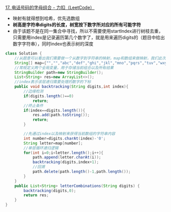 [17. 电话号码的字母组合 - 力扣（LeetCode）](https://leetcode.cn/problems/letter-combinations-of-a-phone-number/description/?envType=study-plan-v2&envId=top-100-liked)
* 映射有就得想到哈希，优先选数组
* **树高是字符串digits的长度，树宽按下数字所对应的所有可能字符**
* 由于该题不是在同一集合中寻找，所以不需要使用startIndex进行树枝去重，只需要用index是记录遍历第几个数字了，就是用来遍历digits的（题目中给出数字字符串），同时index也表示树的深度
```java
class Solution {
    //从题意可以看出我们需要做一个从数字到字符串的映射，map和数组来做映射，我们此次用数组，可以直接把下标的数字，元素内容为字符串
    String[] map={"","","abc","def","ghi","jkl","mno","pqrs","tuv","wxyz"};
    //常规定义两个全局变量，用于存储当前组合以及所有结果
    StringBuilder path=new StringBuilder();
    List<String> res=new ArrayList<>();
    //index表示该层递归需要处理的数字的下标
    public void backtracking(String digits,int index){
        //边缘检测
        if(digits.length()==0)
            return;
        //终止条件
        if(index==digits.length()){
            res.add(path.toString());
            return;
        }

        //先通过index以及映射来获得当前数组的字符串内容
        int number=digits.charAt(index)-'0';
        String letter=map[number];
        //单层循环递归逻辑
        for(int i=0;i<letter.length();i++){
            path.append(letter.charAt(i));
            backtracking(digits,index+1);
            //回溯
            path.delete(path.length()-1,path.length());
        }
    }
    public List<String> letterCombinations(String digits) {
        backtracking(digits,0);
        return res;
    }
}
```